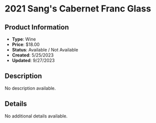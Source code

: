 # 2021 Sang's Cabernet Franc Glass

## Product Information
- **Type**: Wine
- **Price**: $18.00
- **Status**: Available / Not Available
- **Created**: 5/25/2023
- **Updated**: 9/27/2023

## Description
No description available.



## Details
No additional details available.
